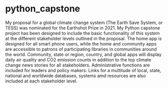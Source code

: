 # python_capstone
My proposal for a global climate change system (The Earth Save System, or TESS) was nominated for the Earthshot Prize in 2021. My Python capstone project has been designed to include the basic functionality of this system at the different stakeholder levels outlined in the proposal. The home app is designed for all smart phone users, while the home and community apps are accessible to patrons of participating libraries in communities around the world. Community, state or region, country, and global apps will display daily air quality and CO2 emission counts in addition to the top climate change news stories for all stakeholders. Administrative functions are included for leaders and policy makers. Links for a multitude of local, state, national and worldwide databases, systems amd resources are also included at each stakeholder level.
